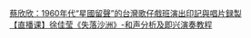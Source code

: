   
[蔡欣欣：1960年代“星國留聲”的台灣歌仔戲班演出印記與唱片録製](http://www.dianyue.me/archives/442/903r3ecxm2ug6vv3/)  
[【直播课】徐佳莹《失落沙洲》-和声分析及即兴演奏教程](http://www.dianyue.me/archives/502/n62q19p50wm7ui96/)